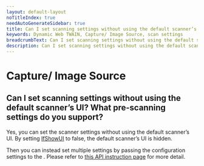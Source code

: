 ```yaml
---
layout: default-layout
noTitleIndex: true
needAutoGenerateSidebar: true
title: Can I set scanning settings without using the default scanner’s UI? What pre-scanning settings do you support?
keywords: Dynamic Web TWAIN, Capture/ Image Source, scan settings
breadcrumbText: Can I set scanning settings without using the default scanner’s UI? What pre-scanning settings do you support?
description: Can I set scanning settings without using the default scanner’s UI? What pre-scanning settings do you support?
---
```


# Capture/ Image Source

## Can I set scanning settings without using the default scanner’s UI? What pre-scanning settings do you support?

Yes, you can set the scanner settings without using the default scanner’s UI. By setting <a href="https://www.dynamsoft.com/web-twain/docs/info/api/WebTwain_Acquire.html?ver=latest#ifshowui" target="_blank">IfShowUI</a> to false, the default scanner’s UI is hidden.

Then you can instead set multiple settings by passing the configuration settings to the . Please refer to <a href="https://www.dynamsoft.com/web-twain/docs/info/api/WebTwain_Acquire.html?ver=latest#acquireimage" target="_blank">this API instruction page</a> for more detail.
